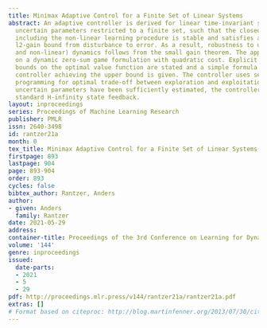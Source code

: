 ```yaml
---
title: Minimax Adaptive Control for a Finite Set of Linear Systems
abstract: An adaptive controller is derived for linear time-invariant systems with
  uncertain parameters restricted to a finite set, such that the closed loop system
  including the non-linear learning procedure is stable and satisfies a pre-specified
  l2-gain bound from disturbance to error. As a result, robustness to unmodelled (linear
  and non-linear) dynamics follows from the small gain theorem. The approach is based
  on a dynamic zero-sum game formulation with quadratic cost. Explicit upper and lower
  bounds on the optimal value function are stated and a simple formula for an adaptive
  controller achieving the upper bound is given. The controller uses semi-definite
  programming for optimal trade-off between exploration and exploitation. Once the
  uncertain parameters have been sufficiently estimated, the controller behaves like
  standard H-infinity state feedback.
layout: inproceedings
series: Proceedings of Machine Learning Research
publisher: PMLR
issn: 2640-3498
id: rantzer21a
month: 0
tex_title: Minimax Adaptive Control for a Finite Set of Linear Systems
firstpage: 893
lastpage: 904
page: 893-904
order: 893
cycles: false
bibtex_author: Rantzer, Anders
author:
- given: Anders
  family: Rantzer
date: 2021-05-29
address:
container-title: Proceedings of the 3rd Conference on Learning for Dynamics and Control
volume: '144'
genre: inproceedings
issued:
  date-parts:
  - 2021
  - 5
  - 29
pdf: http://proceedings.mlr.press/v144/rantzer21a/rantzer21a.pdf
extras: []
# Format based on citeproc: http://blog.martinfenner.org/2013/07/30/citeproc-yaml-for-bibliographies/
---
```

